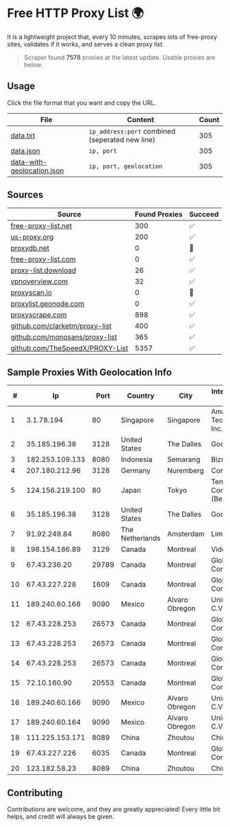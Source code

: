 
# Free HTTP Proxy List 🌍

It is a lightweight project that, every 10 minutes, scrapes lots of free-proxy sites, validates if it works, and serves a clean proxy list.


> Scraper found **7578** proxies at the latest update. Usable proxies are below.

## Usage

Click the file format that you want and copy the URL.


|File|Content|Count|
|----|-------|-----|
|[data.txt](https://raw.githubusercontent.com/themiralay/Proxy-List-World/master/data.txt)|`ip_address:port` combined (seperated new line)|305|
|[data.json](https://raw.githubusercontent.com/themiralay/Proxy-List-World/master/data.json)|`ip, port`|305|
|[data-with-geolocation.json](https://raw.githubusercontent.com/themiralay/Proxy-List-World/master/data-with-geolocation.json)|`ip, port, geolocation`|305|

## Sources

|Source|Found Proxies|Succeed|
|------|-------------|-------|
|[free-proxy-list.net](https://free-proxy-list.net)|300|✅|
|[us-proxy.org](https://www.us-proxy.org)|200|✅|
|[proxydb.net](http://proxydb.net)|0|🚫|
|[free-proxy-list.com](https://free-proxy-list.com/?page=&port=&type%5B%5D=http&type%5B%5D=https&up_time=0&search=Search)|0|✅|
|[proxy-list.download](https://www.proxy-list.download/HTTP)|26|✅|
|[vpnoverview.com](https://vpnoverview.com/privacy/anonymous-browsing/free-proxy-servers)|32|✅|
|[proxyscan.io](https://www.proxyscan.io)|0|🚫|
|[proxylist.geonode.com](https://proxylist.geonode.com/api/proxy-list?limit=300&page=1&sort_by=lastChecked&sort_type=desc&protocols=http,https)|0|✅|
|[proxyscrape.com](https://api.proxyscrape.com/v2/?request=displayproxies&protocol=http&timeout=10000&country=all&ssl=all&anonymity=all)|898|✅|
|[github.com/clarketm/proxy-list](https://raw.githubusercontent.com/clarketm/proxy-list/master/proxy-list-raw.txt)|400|✅|
|[github.com/monosans/proxy-list](https://raw.githubusercontent.com/monosans/proxy-list/main/proxies/http.txt)|365|✅|
|[github.com/TheSpeedX/PROXY-List](https://raw.githubusercontent.com/TheSpeedX/PROXY-List/master/http.txt)|5357|✅|


## Sample Proxies With Geolocation Info

|#|Ip|Port|Country|City|Internet Service Provider|
|-|--|----|-------|----|-------------------------|
|1|3.1.78.194|80|Singapore|Singapore|Amazon Technologies Inc.|
|2|35.185.196.38|3128|United States|The Dalles|Google LLC|
|3|182.253.109.133|8080|Indonesia|Semarang|Biznet Metronet|
|4|207.180.212.96|3128|Germany|Nuremberg|Contabo GmbH|
|5|124.156.219.100|80|Japan|Tokyo|Tencent Cloud Computing (Beijing) Co|
|6|35.185.196.38|3128|United States|The Dalles|Google LLC|
|7|91.92.249.84|8080|The Netherlands|Amsterdam|Limenet|
|8|198.154.186.89|3129|Canada|Montreal|Videotron Ltee|
|9|67.43.236.20|29789|Canada|Montreal|GloboTech Communications|
|10|67.43.227.228|1609|Canada|Montreal|GloboTech Communications|
|11|189.240.60.168|9090|Mexico|Alvaro Obregon|Uninet S.A. de C.V.|
|12|67.43.228.253|26573|Canada|Montreal|GloboTech Communications|
|13|67.43.228.253|26573|Canada|Montreal|GloboTech Communications|
|14|67.43.228.253|26573|Canada|Montreal|GloboTech Communications|
|15|72.10.160.90|20553|Canada|Montreal|GloboTech Communications|
|16|189.240.60.166|9090|Mexico|Alvaro Obregon|Uninet S.A. de C.V.|
|17|189.240.60.164|9090|Mexico|Alvaro Obregon|Uninet S.A. de C.V.|
|18|111.225.153.171|8089|China|Zhoutou|China Telecom|
|19|67.43.227.226|6035|Canada|Montreal|GloboTech Communications|
|20|123.182.58.23|8089|China|Zhoutou|China Telecom|



## Contributing

Contributions are welcome, and they are greatly appreciated! Every
little bit helps, and credit will always be given.


